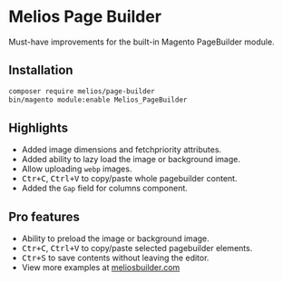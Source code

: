 # Melios Page Builder

Must-have improvements for the built-in Magento PageBuilder module.

## Installation

```bash
composer require melios/page-builder
bin/magento module:enable Melios_PageBuilder
```

## Highlights

 -  Added image dimensions and fetchpriority attributes.
 -  Added ability to lazy load the image or background image.
 -  Allow uploading `webp` images.
 -  <kbd>Ctr+C</kbd>, <kbd>Ctrl+V</kbd> to copy/paste whole pagebuilder content.
 -  Added the `Gap` field for columns component.

## Pro features

 -  Ability to preload the image or background image.
 -  <kbd>Ctr+C</kbd>, <kbd>Ctrl+V</kbd> to copy/paste selected pagebuilder elements.
 -  <kbd>Ctr+S</kbd> to save contents without leaving the editor.
 -  View more examples at <a href="https://meliosbuilder.com" target="_blank" rel="noopener">meliosbuilder.com</a>
